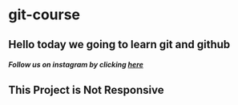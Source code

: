 # git-course

## Hello today we going to learn git and github

##### Follow us on instagram by clicking [here](https://www.facebook.com/bouras.monsef/)


## This Project is Not Responsive
